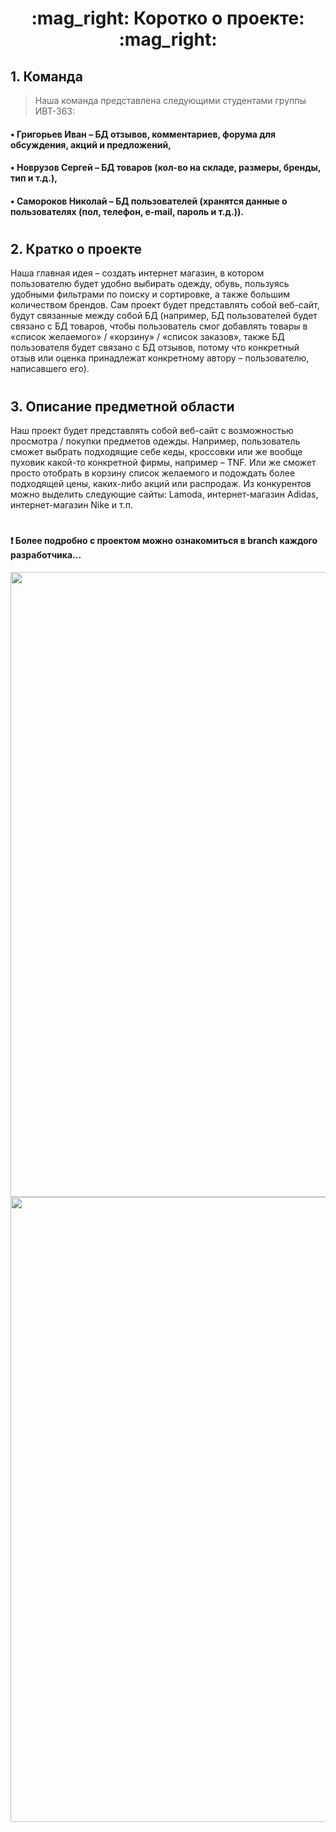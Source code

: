 <h1 align="center"> :mag_right: Коротко о проекте: :mag_right: </h1>

## 1.	Команда
> Наша команда представлена следующими студентами группы ИВТ-363: 
#### •	Григорьев Иван – БД отзывов, комментариев, форума для обсуждения, акций и предложений, 
#### •	Новрузов Сергей – БД товаров (кол-во на складе, размеры, бренды, тип и т.д.), 
#### •	Самороков Николай – БД пользователей (хранятся данные о пользователях (пол, телефон, e-mail, пароль и т.д.)).
#
## 2.	Кратко о проекте 
Наша главная идея – создать интернет магазин, в котором пользователю будет удобно выбирать одежду, обувь, пользуясь удобными фильтрами по поиску и сортировке, а также большим количеством брендов. Сам проект будет представлять собой веб-сайт, будут связанные между собой БД (например, БД пользователей будет связано с БД товаров, чтобы пользователь смог добавлять товары в «список желаемого» / «корзину» / «список заказов», также БД пользователя будет связано с БД отзывов, потому что конкретный отзыв или оценка принадлежат конкретному автору – пользователю, написавшего его).
#
## 3.	Описание предметной области
Наш проект будет представлять собой веб-сайт с возможностью просмотра / покупки предметов одежды. Например, пользователь сможет выбрать подходящие себе кеды, кроссовки или же вообще пуховик какой-то конкретной фирмы, например – TNF. Или же сможет просто отобрать в корзину список желаемого и подождать более подходящей цены, каких-либо акций или распродаж. Из конкурентов можно выделить следующие сайты: Lamoda, интернет-магазин Adidas, интернет-магазин Nike и т.п.
#

#### :heavy_exclamation_mark: Более подробно с проектом можно ознакомиться в branch каждого разработчика...

<div id="header" align="ri">
  <img src="https://raw.githubusercontent.com/trinib/trinib/a5f17399d881c5651a89bfe4a621014b08346cf0/images/marquee.svg" width="1000"/>
</div>

<div id="header" align="center">
  <img src="https://raw.githubusercontent.com/trinib/trinib/82213791fa9ff58d3ca768ddd6de2489ec23ffca/images/footer.svg" width="1000"/>
</div>

